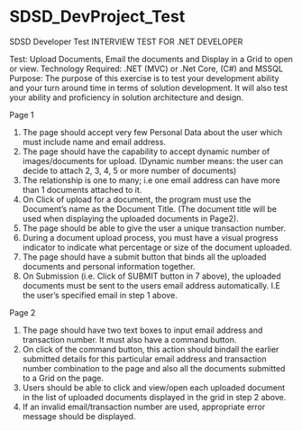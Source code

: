 # SDSD_DevProject_Test
SDSD Developer Test
INTERVIEW TEST FOR .NET DEVELOPER

Test: Upload Documents, Email the documents and Display in a Grid to open or view.
Technology Required: .NET (MVC) or .Net Core, (C#) and MSSQL
Purpose: The purpose of this exercise is to test your development ability and your turn around time in terms of solution development. It will also test your ability and proficiency in solution architecture and design.

Page 1
1)	The page should accept very few Personal Data about the user which must include name and email address.
2)	The page should have the capability to accept dynamic number of images/documents for upload. (Dynamic number means: the user can decide to attach 2, 3, 4, 5 or more number of documents)
3)	The relationship is one to many; i.e one email address can have more than 1 documents attached to it.
4)	On Click of upload for a document, the program must use the Document’s name as the Document Title. (The document title will be used when displaying the uploaded documents in Page2). 
5)	The page should be able to give the user a unique transaction number.
6)	During a document upload process, you must have a visual progress indicator to indicate what percentage or size of the document uploaded.
7)	The page should have a submit button that binds all the uploaded documents and personal information together.
8)	On Submission (i.e. Click of SUBMIT button in 7 above), the uploaded documents must be sent to the users email address automatically. I.E the user’s specified email in step 1 above.

Page 2
1)	The page should have two text boxes to input email address and transaction number. It must also have a command button.
2)	On click of the command button, this action should bindall the earlier submitted details for this particular email address and transaction number combination to the page and also all the documents submitted to a Grid on the page.
3)	Users should be able to click and view/open each uploaded document in the list of uploaded documents displayed in the grid in step 2 above.
4)	If an invalid email/transaction number are used, appropriate error message should be displayed.

